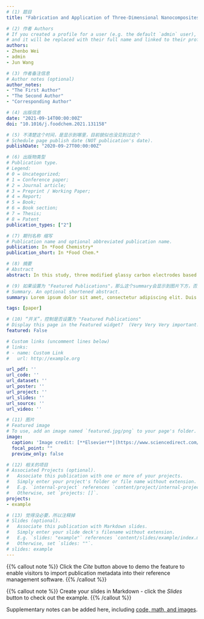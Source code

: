 ```yaml
---
# (1) 题目
title: "Fabrication and Application of Three-Dimensional Nanocomposites Modified Electrodes for Evaluating the Aging Process of Huangjiu"

# (2) 作者 Authors
# If you created a profile for a user (e.g. the default `admin` user), write the username (folder name) here 
# and it will be replaced with their full name and linked to their profile.
authors:
- Zhenbo Wei
- admin
- Jun Wang

# (3) 作者备注信息
# Author notes (optional)
author_notes:
- "The First Author"
- "The Second Author"
- "Corresponding Author"

# (4) 出版信息
date: "2021-09-14T00:00:00Z"
doi: "10.1016/j.foodchem.2021.131158"

# (5) 不清楚这个时间，是显示到哪里，目前貌似也没见到过这个
# Schedule page publish date (NOT publication's date).
publishDate: "2020-09-27T00:00:00Z"

# (6) 出版物类型
# Publication type.
# Legend: 
# 0 = Uncategorized; 
# 1 = Conference paper; 
# 2 = Journal article;
# 3 = Preprint / Working Paper; 
# 4 = Report; 
# 5 = Book; 
# 6 = Book section;
# 7 = Thesis; 
# 8 = Patent
publication_types: ["2"]

# (7) 期刊名称 缩写
# Publication name and optional abbreviated publication name.
publication: In *Food Chemistry*
publication_short: In *Food Chem.*

# (8) 摘要
# Abstract
abstract: In this study, three modified glassy carbon electrodes based on three-dimensional conducting polymer nanocomposites (TDCPNs) were fabricated for evaluating the aging process of *Huangjiu* (Chinese rice wines). The electrochemical activity and experimental conditions of the TDCPNs modified electrodes were investigated by cyclic voltammetry, the aging information obtained by the modified electrodes were optimized by variance inflation factor (VIF). Principal components analysis (PCA), locally linear embedding (LLE), and locality preserving projection (LPP, which presented the best classification result) based on the optimized data were applied to classify the wine samples. Then, the dimensionality reduction data of PCA, LLE, and LPP were used as input variables of the logistic regression and extreme learning machine (ELM) for evaluating the aging process of *Huangjiu*, and the LLE-ELM method exhibited the best prediction results. These results demonstrated that the TDCPNs modified electrodes presented the potential for the quality analysis of food and beverages.

# (9) 如果设置为 "Featured Publications"，那么这个summary会显示到图片下方，否则就不会显示出来！
# Summary. An optional shortened abstract.
summary: Lorem ipsum dolor sit amet, consectetur adipiscing elit. Duis posuere tellus ac convallis placerat. Proin tincidunt magna sed ex sollicitudin condimentum.

tags: [paper]

# (10) “开关”，控制是否设置为 "Featured Publications"
# Display this page in the Featured widget?  (Very Very Very important!!!)
featured: False

# Custom links (uncomment lines below)
# links:
# - name: Custom Link
#   url: http://example.org

url_pdf: ''
url_code: ''
url_dataset: ''
url_poster: ''
url_project: ''
url_slides: ''
url_source: ''
url_video: ''

# (11) 图片
# Featured image
# To use, add an image named `featured.jpg/png` to your page's folder. 
image:
  caption: 'Image credit: [**Elsevier**](https://www.sciencedirect.com/)'
  focal_point: ""
  preview_only: false

# (12) 相关的项目
# Associated Projects (optional).
#   Associate this publication with one or more of your projects.
#   Simply enter your project's folder or file name without extension.
#   E.g. `internal-project` references `content/project/internal-project/index.md`.
#   Otherwise, set `projects: []`.
projects:
- example

# (13) 觉得没必要，所以注释掉
# Slides (optional).
#   Associate this publication with Markdown slides.
#   Simply enter your slide deck's filename without extension.
#   E.g. `slides: "example"` references `content/slides/example/index.md`.
#   Otherwise, set `slides: ""`.
# slides: example
---
```


{{% callout note %}}
Click the *Cite* button above to demo the feature to enable visitors to import publication metadata into their reference management software.
{{% /callout %}}

{{% callout note %}}
Create your slides in Markdown - click the *Slides* button to check out the example.
{{% /callout %}}

Supplementary notes can be added here, including [code, math, and images](https://wowchemy.com/docs/writing-markdown-latex/).



